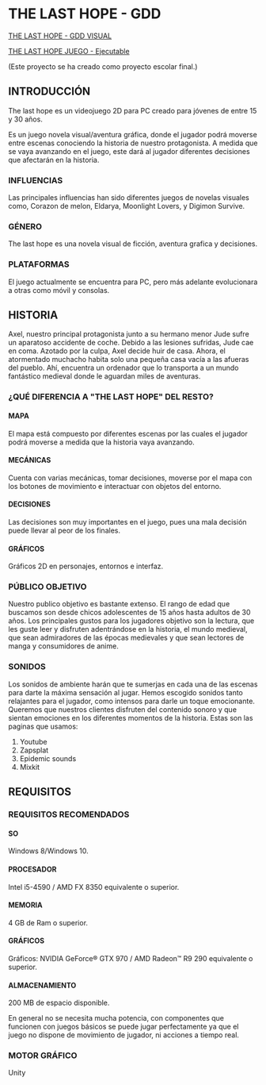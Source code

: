 # THE LAST HOPE - GDD
[THE LAST HOPE - GDD VISUAL](https://drive.google.com/file/d/1CH5wMvY9KlxFP6pTi6TrR3D9KyOovQQA/view?usp=drive_link)

[THE LAST HOPE JUEGO - Ejecutable](https://drive.google.com/file/d/17uZYzcDM7MPbsddceAs4ppxtm1ZU1ilI/view?usp=sharing)

(Este proyecto se ha creado como proyecto escolar final.)

## INTRODUCCIÓN

The last hope es un videojuego 2D para PC creado para jóvenes de entre 15 y 30 años.

Es un juego novela visual/aventura gráfica, donde el jugador podrá moverse entre escenas
conociendo la historia de nuestro protagonista. A medida que se vaya avanzando en el juego, este dará al jugador diferentes decisiones que afectarán en la historia.

### INFLUENCIAS

Las principales influencias han sido diferentes juegos de novelas visuales como, Corazon de melon, Eldarya, Moonlight Lovers, y Digimon Survive.

### GÉNERO

The last hope es una novela visual de ficción, aventura grafica y decisiones.

### PLATAFORMAS

El juego actualmente se encuentra para PC, pero más adelante evolucionara a otras como móvil y consolas.

## HISTORIA

Axel, nuestro principal protagonista junto a su hermano menor Jude sufre un aparatoso
accidente de coche. Debido a las lesiones sufridas, Jude cae en coma. Azotado por la culpa,
Axel decide huir de casa. Ahora, el atormentado muchacho habita solo una pequeña casa
vacía a las afueras del pueblo. Ahí, encuentra un ordenador que lo transporta a un mundo
fantástico medieval donde le aguardan miles de aventuras.

### ¿QUÉ DIFERENCIA A "THE LAST HOPE" DEL RESTO?
#### MAPA

El mapa está compuesto por diferentes escenas
por las cuales el jugador podrá moverse a
medida que la historia vaya avanzando.

#### MECÁNICAS

Cuenta con varias mecánicas, tomar
decisiones, moverse por el mapa con los
botones de movimiento e interactuar con
objetos del entorno.

#### DECISIONES

Las decisiones son muy importantes en el
juego, pues una mala decisión puede llevar al
peor de los finales.

#### GRÁFICOS

Gráficos 2D en personajes, entornos e interfaz.

### PÚBLICO OBJETIVO

Nuestro publico objetivo es bastante extenso. El rango de edad que buscamos son desde
chicos adolescentes de 15 años hasta adultos de 30 años.
Los principales gustos para los jugadores objetivo son la lectura, que les guste leer y
disfruten adentrándose en la historia, el mundo medieval, que sean admiradores de las
épocas medievales y que sean lectores de manga y consumidores de anime.

### SONIDOS

Los sonidos de ambiente harán que te sumerjas en cada una de las escenas para darte
la máxima sensación al jugar. Hemos escogido sonidos tanto relajantes para el jugador,
como intensos para darle un toque emocionante. Queremos que nuestros clientes
disfruten del contenido sonoro y que sientan emociones en los diferentes momentos
de la historia.
Estas son las paginas que usamos:

1. Youtube
2. Zapsplat
3. Epidemic sounds
4. Mixkit

## REQUISITOS
### REQUISITOS RECOMENDADOS
#### SO

Windows 8/Windows 10.

#### PROCESADOR

Intel i5-4590 / AMD FX 8350 equivalente o superior.

#### MEMORIA

4 GB de Ram o superior.

#### GRÁFICOS

Gráficos: NVIDIA GeForce® GTX 970 / AMD Radeon™ R9 290 equivalente o superior.

#### ALMACENAMIENTO

200 MB de espacio disponible.

En general no se necesita mucha potencia, con componentes que funcionen con
juegos básicos se puede jugar perfectamente ya que el juego no dispone de
movimiento de jugador, ni acciones a tiempo real.

### MOTOR GRÁFICO

Unity


